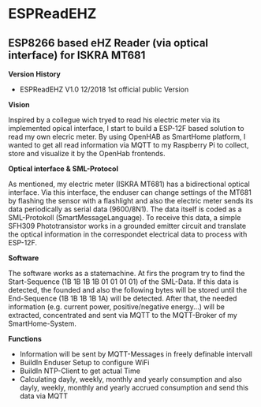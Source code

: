 # ESPReadEHZ
## ESP8266 based eHZ Reader (via optical interface) for ISKRA MT681

**Version History**

- ESPReadEHZ V1.0  12/2018  1st official public Version

**Vision**

Inspired by a collegue wich tryed to read his electric meter via its implemented opical interface, I start to build a ESP-12F based solution to read my own elecric meter. By using OpenHAB as SmartHome platform, I wanted to get all read information via MQTT to my Raspberry Pi to collect, store and visualize it by the OpenHab frontends.

**Optical interface & SML-Protocol**

As mentioned, my electric meter (ISKRA MT681) has a bidirectional optical interface. Via this interface, the enduser can change settings of the MT681 by flashing the sensor with a flashlight and also the electric meter sends its data periodically as serial data (9600/8N1). The data itself is coded as a SML-Protokoll (SmartMessageLanguage).
To receive this data, a simple SFH309 Phototransistor works in a grounded emitter circuit and translate the optical information in the correspondet electrical data to process with ESP-12F.

**Software**

The software works as a statemachine. At firs the program try to find the Start-Sequence (1B 1B 1B 1B 01 01 01 01) of the SML-Data. If this data is detected, the founded and also the following bytes will be stored until the End-Sequence (1B 1B 1B 1B 1A) will be detected. After that, the needed information (e.g. current power, positive/negative energy...) will be extracted, concentrated and sent via MQTT to the MQTT-Broker of my SmartHome-System.

**Functions**

- Information will be sent by MQTT-Messages in freely definable intervall
- BuildIn Enduser Setup to configure WiFi
- BuildIn NTP-Client to get actual Time
- Calculating dayly, weekly, monthly and yearly consumption and also dayly, weekly, monthly and yearly accrued consumption and send this data via MQTT       
